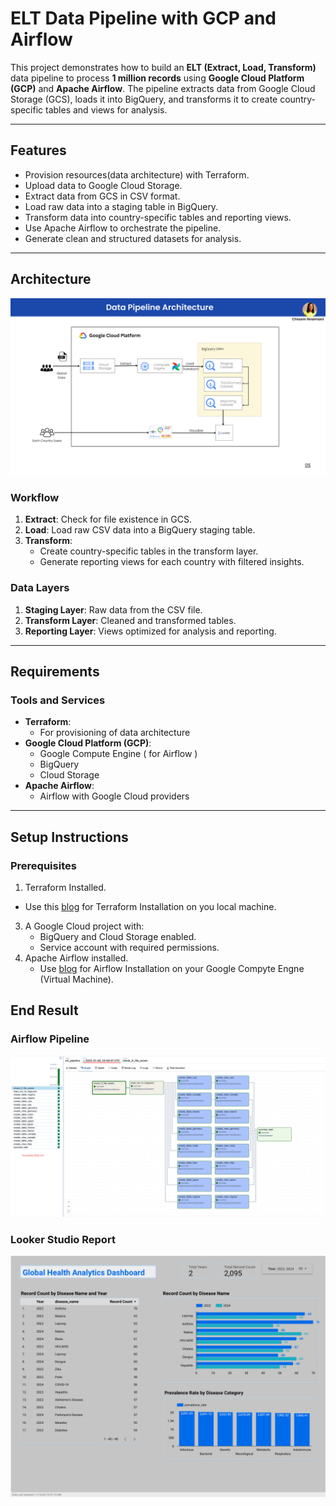 # ELT Data Pipeline with GCP and Airflow

This project demonstrates how to build an **ELT (Extract, Load, Transform)** data pipeline to process **1 million records** using **Google Cloud Platform (GCP)** and **Apache Airflow**. The pipeline extracts data from Google Cloud Storage (GCS), loads it into BigQuery, and transforms it to create country-specific tables and views for analysis.

---

## Features

- Provision resources(data architecture)  with Terraform.
- Upload data to Google Cloud Storage.
- Extract data from GCS in CSV format.
- Load raw data into a staging table in BigQuery.
- Transform data into country-specific tables and reporting views.
- Use Apache Airflow to orchestrate the pipeline.
- Generate clean and structured datasets for analysis.

---

## Architecture

![image](https://github.com/Chisomnwa/ELT-Pipeline-with-GCP-and-Airflow/blob/main/project_files/data_pipeline_architecture.png)


### Workflow
1. **Extract**: Check for file existence in GCS.
2. **Load**: Load raw CSV data into a BigQuery staging table.
3. **Transform**:
   - Create country-specific tables in the transform layer.
   - Generate reporting views for each country with filtered insights.

### Data Layers
1. **Staging Layer**: Raw data from the CSV file.
2. **Transform Layer**: Cleaned and transformed tables.
3. **Reporting Layer**: Views optimized for analysis and reporting.

---

## Requirements

### Tools and Services
- **Terraform**:
  - For provisioning of data architecture
- **Google Cloud Platform (GCP)**:
  - Google Compute Engine ( for Airflow )
  - BigQuery
  - Cloud Storage
- **Apache Airflow**:
  - Airflow with Google Cloud providers


---

## Setup Instructions

### Prerequisites
1. Terraform Installed.
  - Use this [blog](https://developer.hashicorp.com/terraform/tutorials/aws-get-started/install-cli) for Terraform Installation on you local machine.
3. A Google Cloud project with:
   - BigQuery and Cloud Storage enabled.
   - Service account with required permissions.
4. Apache Airflow installed.
   - Use [blog](https://www.techtrapture.com/blogs/673a2625dd155b000b7cdb3b) for Airflow Installation on your Google Compyte Engne (Virtual Machine). 

## End Result

### Airflow Pipeline

![image](https://github.com/Chisomnwa/ELT-Pipeline-with-GCP-and-Airflow/blob/main/project_files/airflow_pipeline.png)


### Looker Studio Report

![image](https://github.com/Chisomnwa/ELT-Pipeline-with-GCP-and-Airflow/blob/main/project_files/google_looker_studio_dashboard.png)
